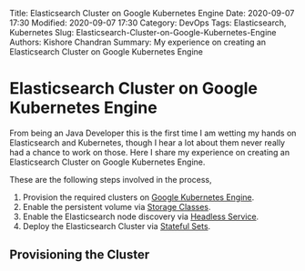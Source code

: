 Title: Elasticsearch Cluster on Google Kubernetes Engine
Date: 2020-09-07 17:30
Modified: 2020-09-07 17:30
Category: DevOps
Tags: Elasticsearch, Kubernetes
Slug: Elasticsearch-Cluster-on-Google-Kubernetes-Engine
Authors: Kishore Chandran
Summary: My experience on creating an Elasticsearch Cluster on Google Kubernetes Engine

# Elasticsearch Cluster on Google Kubernetes Engine
From being an Java Developer this is the first time I am wetting my hands on Elasticsearch and Kubernetes, 
though I hear a lot about them never really had a chance to work on those. 
Here I share my experience on creating an Elasticsearch Cluster on Google Kubernetes Engine.

These are the following steps involved in the process,

1. Provision the required clusters on [Google Kubernetes Engine](https://cloud.google.com/kubernetes-engine).
2. Enable the persistent volume via [Storage Classes](https://kubernetes.io/docs/concepts/storage/storage-classes/).
3. Enable the Elasticsearch node discovery via [Headless Service](https://kubernetes.io/docs/concepts/services-networking/service/#headless-services).
4. Deploy the Elasticsearch Cluster via [Stateful Sets](https://kubernetes.io/docs/concepts/workloads/controllers/statefulset/).

## Provisioning the Cluster

